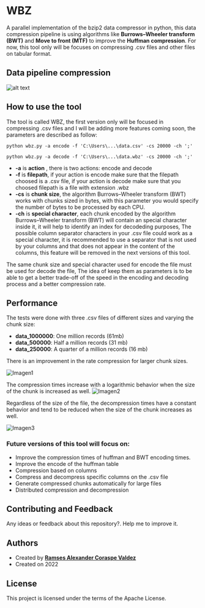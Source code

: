 # WBZ
A parallel implementation of the bzip2 data compressor in python, this data compression pipeline is using algorithms like **Burrows–Wheeler transform (BWT)** and **Move to front (MTF)** to improve the **Huffman compression**. For now, this tool only will be focuses on compressing .csv files and other files on tabular format.
 

## Data pipeline compression
![alt text](https://wittline.github.io/wbz/img/wbz.png)

## How to use the tool
The tool is called WBZ, the first version only will be focused in compressing .csv files and I will be adding more features coming soon, the parameters are described as follow:


```linux 
python wbz.py -a encode -f 'C:\Users\...\data.csv' -cs 20000 -ch ';'

python wbz.py -a decode -f 'C:\Users\...\data.wbz' -cs 20000 -ch ';'
```

- **-a** is **action** , there is two actions: encode and decode
- **-f** is **filepath**, if your action is encode make sure that the filepath choosed is a .csv file, if your action is decode make sure that you choosed filepath is a file with extension .wbz
- **-cs** is **chunk size**, the algorithm Burrows–Wheeler transform (BWT) works with chunks sized in bytes, with this parameter you would specify the number of bytes to be processed by each CPU.
- **-ch** is **special character**, each chunk encoded by the algorithm Burrows–Wheeler transform (BWT) will contain an special character inside it, it will help to identify an index for decodeding purposes, The possible column separator characters in your .csv file could work as a special character, it is recommended to use a separator that is not used by your columns and that does not appear in the content of the columns, this feature will be removed in the next versions of this tool.


The same chunk size and special character used for encode the file must be used for decode the file, The idea of keep them as parameters is to be able to get a better trade-off of the speed in the encoding and decoding process and a better compression rate.

## Performance
The tests were done with three .csv files of different sizes and varying the chunk size:

- **data_1000000**: One million records (61mb)
- **data_500000**: Half a million records (31 mb)
- **data_250000**: A quarter of a million records (16 mb)

There is an improvement in the rate compression for larger chunk sizes.

![Imagen1](https://user-images.githubusercontent.com/8701464/164333632-da1a97bd-9438-4065-9d1b-bfd83b54e820.png)


The compression times increase with a logarithmic behavior when the size of the chunk is increased as well.
![Imagen2](https://user-images.githubusercontent.com/8701464/164333652-4e144edf-a8c2-49fc-b9de-3bd4536ea427.png)

Regardless of the size of the file, the decompression times have a constant behavior and tend to be reduced when the size of the chunk increases as well.

![Imagen3](https://user-images.githubusercontent.com/8701464/164333663-6c3aad0d-952e-458d-a230-82f752d626ac.png)


### Future versions of this tool will focus on:

- Improve the compression times of huffman and BWT encoding times.
- Improve the encode of the huffman table
- Compression based on columns
- Compress and decompress specific columns on the .csv file
- Generate compressed chunks automatically for large files
- Distributed compression and decompression

## Contributing and Feedback
Any ideas or feedback about this repository?. Help me to improve it.

## Authors
- Created by <a href="https://www.linkedin.com/in/ramsescoraspe"><strong>Ramses Alexander Coraspe Valdez</strong></a>
- Created on 2022

## License
This project is licensed under the terms of the Apache License.

